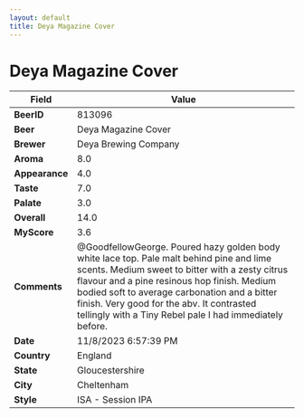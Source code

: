 ```yaml
---
layout: default
title: Deya Magazine Cover
---
```


# Deya Magazine Cover

| Field         | Value     |
|---------------|-----------|
| **BeerID** | 813096 |
| **Beer** | Deya Magazine Cover |
| **Brewer** | Deya Brewing Company |
| **Aroma** | 8.0 |
| **Appearance** | 4.0 |
| **Taste** | 7.0 |
| **Palate** | 3.0 |
| **Overall** | 14.0 |
| **MyScore** | 3.6 |
| **Comments** | @GoodfellowGeorge. Poured hazy golden body white lace top. Pale malt behind pine and lime scents. Medium sweet to bitter with a zesty citrus flavour and a pine resinous hop finish. Medium bodied soft to average carbonation and a bitter finish. Very good for the abv. It contrasted tellingly with a Tiny Rebel pale I had immediately before. |
| **Date** | 11/8/2023 6:57:39 PM |
| **Country** | England |
| **State** | Gloucestershire |
| **City** | Cheltenham |
| **Style** | ISA - Session IPA |
